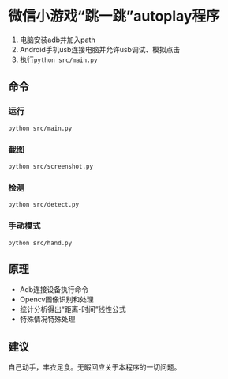 # 微信小游戏“跳一跳”autoplay程序

1. 电脑安装adb并加入path
1. Android手机usb连接电脑并允许usb调试、模拟点击
1. 执行`python src/main.py`

## 命令

### 运行

```commandline
python src/main.py
```

### 截图

```commandline
python src/screenshot.py
```

### 检测

```commandline
python src/detect.py
```

### 手动模式

```commandline
python src/hand.py
```

## 原理

* Adb连接设备执行命令
* Opencv图像识别和处理
* 统计分析得出“距离-时间”线性公式
* 特殊情况特殊处理

## 建议

自己动手，丰衣足食。无暇回应关于本程序的一切问题。
